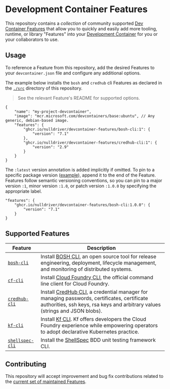 # Development Container Features

This repository contains a _collection_ of community supported [Dev Container Features](https://containers.dev/implementors/features/) that allow you to quickly and easily add more tooling, runtime, or library "Features" into your [Development Container](https://containers.dev/) for you or your collaborators to use.

## Usage

To reference a Feature from this repository, add the desired Features to your `devcontainer.json` file and configure any additional options.

The example below installs the `bosh` and `credhub` cli Features as declared in the [`./src`](./src) directory of this repository.

> See the relevant Feature's README for supported options.

```jsonc
{
    "name": "my-project-devcontainer",
    "image": "mcr.microsoft.com/devcontainers/base:ubuntu", // Any generic, debian-based image.
    "features": {
        "ghcr.io/nulldriver/devcontainer-features/bosh-cli:1": {
            "version": "7.1"
        },
        "ghcr.io/nulldriver/devcontainer-features/credhub-cli:1": {
            "version": "2.9"
        }
    }
}
```

The `:latest` version annotation is added implicitly if omitted. To pin to a specific package version ([example](https://github.com/nulldriver/devcontainer-features/pkgs/container/devcontainer-features/bosh-cli/versions)), append it to the end of the Feature. Features follow semantic versioning conventions, so you can pin to a major version `:1`, minor version `:1.0`, or patch version `:1.0.0` by specifying the appropriate label.

```jsonc
"features": {
    "ghcr.io/nulldriver/devcontainer-features/bosh-cli:1.0.0": {
        "version": "7.1"
    }
}
```

## Supported Features

| Feature       | Description
| ---           | ---
| [`bosh-cli`](./src/bosh-cli)           | Install [BOSH CLI](https://bosh.io/docs/cli-v2/), an open source tool for release engineering, deployment, lifecycle management, and monitoring of distributed systems.
| [`cf-cli`](./src/cf-cli)               | Install [Cloud Foundry CLI](https://bosh.io/docs/cli-v2/), the official command line client for Cloud Foundry.
| [`credhub-cli`](./src/credhub-cli)     | Install [CredHub CLI](https://github.com/cloudfoundry/credhub-cli), a credential manager for managing passwords, certificates, certificate authorities, ssh keys, rsa keys and arbitrary values (strings and JSON blobs).
| [`kf-cli`](./src/kf-cli)               | Install [Kf CLI](https://cloud.google.com/migrate/kf/docs/).  Kf offers developers the Cloud Foundry experience while empowering operators to adopt declarative Kubernetes practice.
| [`shellspec-cli`](./src/shellspec-cli) | Install the [ShellSpec](https://github.com/shellspec/shellspec) BDD unit testing framework CLI.

## Contributing

This repository will accept improvement and bug fix contributions related to the [current set of maintained Features](./src).
